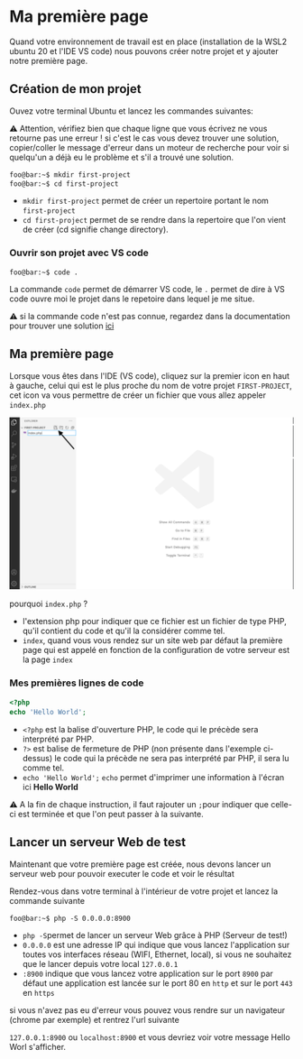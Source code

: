 # Ma première page

Quand votre environnement de travail est en place (installation de la WSL2 ubuntu 20 et l'IDE VS code) nous pouvons créer notre projet et y ajouter notre première page.


## Création de mon projet

Ouvez votre terminal Ubuntu et lancez les commandes suivantes:

:warning:  Attention, vérifiez bien que chaque ligne que vous écrivez ne vous retourne pas une erreur ! si c'est le cas vous devez trouver une solution, copier/coller le message d'erreur dans un moteur de recherche pour voir si quelqu'un a déjà eu le problème et s'il a trouvé une solution.


```console
foo@bar:~$ mkdir first-project
foo@bar:~$ cd first-project
```
- `mkdir first-project` permet de créer un repertoire portant le nom `first-project`
- `cd first-project` permet de se rendre dans la repertoire que l'on vient de créer (cd signifie change directory).


### Ouvrir son projet avec VS code 

```console
foo@bar:~$ code .
```

La commande `code` permet de démarrer VS code, le `.` permet de dire à VS code ouvre moi le projet dans le repetoire dans lequel je me situe.

:warning: si la commande code n'est pas connue, regardez dans la documentation pour trouver une solution [ici](https://code.visualstudio.com/docs/remote/wsl) 



## Ma première page

Lorsque vous êtes dans l'IDE (VS code), cliquez sur la premier icon en haut à gauche, celui qui est le plus proche du nom de votre projet `FIRST-PROJECT`, cet icon va vous permettre de créer un fichier que vous allez appeler `index.php`

![IDE](images/first-page.png)


pourquoi `index.php` ?

- l'extension php pour indiquer que ce fichier est un fichier de type PHP, qu'il contient du code et qu'il la considérer comme tel.
- `index`, quand vous vous rendez sur un site web par défaut la première page qui est appelé en fonction de la configuration de votre serveur est la page `index`


### Mes premières lignes de code

```php
<?php
echo 'Hello World';
```

- `<?php` est la balise d'ouverture PHP, le code qui le précède sera interprété par PHP.
- `?>` est balise de fermeture de PHP (non présente dans l'exemple ci-dessus) le code qui la précède ne sera pas interprété par PHP, il sera lu comme tel.
- `echo 'Hello World';` `echo` permet d'imprimer une information à l'écran ici **Hello World** 

:warning: A la fin de chaque instruction, il faut rajouter un `;`pour indiquer que celle-ci est terminée et que l'on peut passer à la suivante.



## Lancer un serveur Web de test

Maintenant que votre première page est créée, nous devons lancer un serveur web pour pouvoir executer le code et voir le résultat

Rendez-vous dans votre terminal à l'intérieur de votre projet et lancez la commande suivante

```console
foo@bar:~$ php -S 0.0.0.0:8900
```

- `php -S`permet de lancer un serveur Web grâce à PHP (Serveur de test!)
- `0.0.0.0` est une adresse IP qui indique que vous lancez l'application sur toutes vos interfaces réseau (WIFI, Ethernet, local), si vous ne souhaitez que le lancer depuis votre local `127.0.0.1`
- `:8900` indique que vous lancez votre application sur le port `8900` par défaut une application est lancée sur le port 80 en `http` et sur le port `443` en `https`


si vous n'avez pas eu d'erreur vous pouvez vous rendre sur un navigateur (chrome par exemple) et rentrez l'url suivante

`127.0.0.1:8900` ou `localhost:8900` et vous devriez voir votre message Hello Worl s'afficher.








